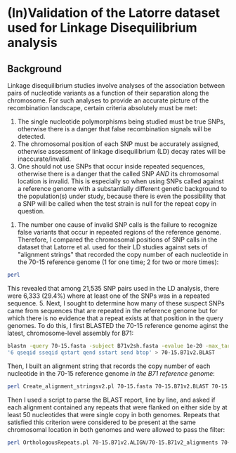 # (In)Validation of the Latorre dataset used for Linkage Disequilibrium analysis

## Background
Linkage disequilibrium studies involve analyses of the association between pairs of nucleotide variants as a function of their separation along the chromosome. For such analyses to provide an accurate picture of the recombination landscape, certain criteria absolutely must be met:
1) The single nucleotide polymorphisms being studied must be true SNPs, otherwise there is a danger that false recombination signals will be detected.
2) The chromosomal position of each SNP must be accurately assigned, otherwise assessment of linkage disequilibrium (LD) decay rates will be inaccurate/invalid.
3) One should not use SNPs that occur inside repeated sequences, otherwise there is a danger that the called SNP *AND* its chromosomal location is invalid. This is especially so when using SNPs called against a reference genome with a substantially different genetic background to the population(s) under study, because there is even the possibility that a SNP will be called when the test strain is null for the repeat copy in question.

1. The number one cause of invalid SNP calls is the failure to recognize false variants that occur in repeated regions of the reference genome. Therefore, I compared the chromosomal positions of SNP calls in the dataset that Latorre et al. used for their LD studies against sets of "alignment strings" that recorded the copy number of each nucleotide in the 70-15 reference genome (1 for one time; 2 for two or more times):
```bash
perl 
``` 
This revealed that among 21,535 SNP pairs used in the LD analysis, there were 6,333 (29.4%) where at least one of the SNPs was in a repeated sequence.
5. Next, I sought to determine how many of these suspect SNPs came from sequences that are repeated in the reference genome but for which there is no evidence that a repeat exists at that position in the query genomes. To do this, I first BLASTED the 70-15 reference genome aginst the latest, chromosome-level assembly for B71:
```bash
blastn -query 70-15.fasta -subject B71v2sh.fasta -evalue 1e-20 -max_target_seqs 20000 -outfmt \
'6 qseqid sseqid qstart qend sstart send btop' > 70-15.B71v2.BLAST
```
Then, I built an alignment string that records the copy number of each nucleotide in the 70-15 reference genome *in the B71 reference genome*:
```bash
perl Create_alignment_stringsv2.pl 70-15.fasta 70-15.B71v2.BLAST 70-15.B71v2.ALIGN
```
Then I used a script to parse the BLAST report, line by line, and asked if each alignment contained any repeats that were flanked on either side by at least 50 nucleotides that were single copy in both genomes. Repeats that satisfied this criterion were considered to be present at the same chromosomal location in both genomes and were allowed to pass the filter:
```bash
perl OrthologousRepeats.pl 70-15.B71v2.ALIGN/70-15.B71v2_alignments 70-15.B71v2.BLAST
```
